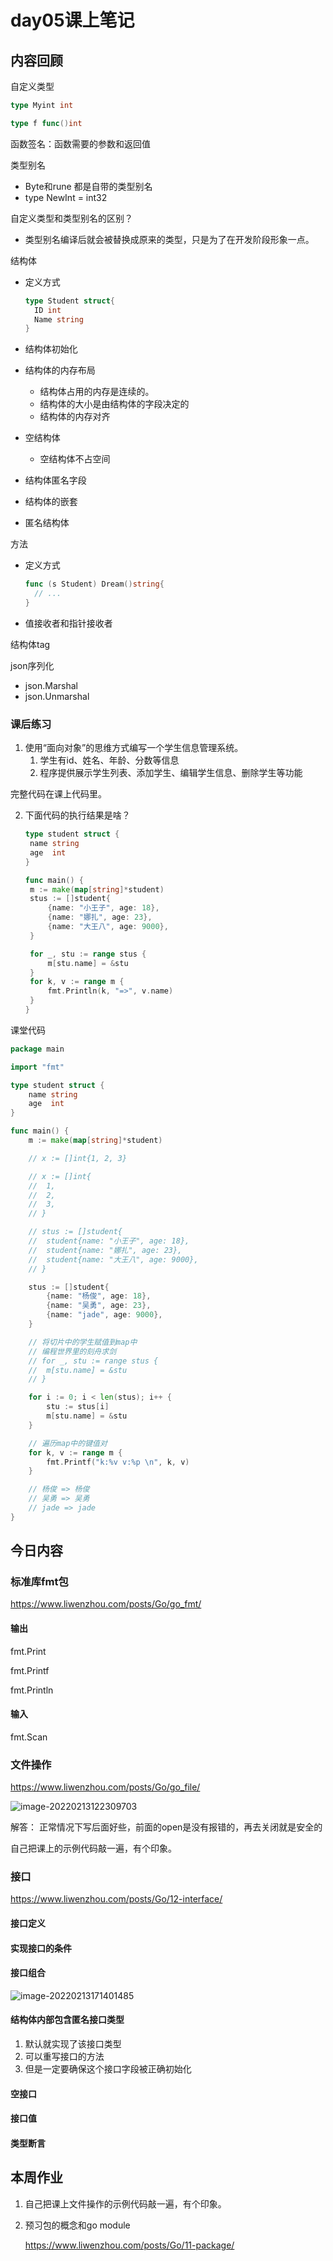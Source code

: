 # day05课上笔记



## 内容回顾

自定义类型

```go
type Myint int

type f func()int
```

函数签名：函数需要的参数和返回值

类型别名

- Byte和rune 都是自带的类型别名
- type NewInt = int32

自定义类型和类型别名的区别？

- 类型别名编译后就会被替换成原来的类型，只是为了在开发阶段形象一点。

结构体

- 定义方式

  ```go
  type Student struct{
    ID int 
    Name string
  }
  ```

- 结构体初始化
- 结构体的内存布局
  - 结构体占用的内存是连续的。
  - 结构体的大小是由结构体的字段决定的
  - 结构体的内存对齐

- 空结构体
  - 空结构体不占空间
- 结构体匿名字段
- 结构体的嵌套
- 匿名结构体

方法

- 定义方式

  ```go
  func (s Student) Dream()string{
    // ...
  }
  ```

- 值接收者和指针接收者

结构体tag

json序列化

- json.Marshal
- json.Unmarshal

### 课后练习

1. 使用“面向对象”的思维方式编写一个学生信息管理系统。
   1. 学生有id、姓名、年龄、分数等信息
   2. 程序提供展示学生列表、添加学生、编辑学生信息、删除学生等功能

完整代码在课上代码里。

2. 下面代码的执行结果是啥？

   ```go
   type student struct {
   	name string
   	age  int
   }
   
   func main() {
   	m := make(map[string]*student)
   	stus := []student{
   		{name: "小王子", age: 18},
   		{name: "娜扎", age: 23},
   		{name: "大王八", age: 9000},
   	}
   
   	for _, stu := range stus {
   		m[stu.name] = &stu
   	}
   	for k, v := range m {
   		fmt.Println(k, "=>", v.name)
   	}
   }
   ```



课堂代码

```go
package main

import "fmt"

type student struct {
	name string
	age  int
}

func main() {
	m := make(map[string]*student)

	// x := []int{1, 2, 3}

	// x := []int{
	// 	1,
	// 	2,
	// 	3,
	// }

	// stus := []student{
	// 	student{name: "小王子", age: 18},
	// 	student{name: "娜扎", age: 23},
	// 	student{name: "大王八", age: 9000},
	// }

	stus := []student{
		{name: "杨俊", age: 18},
		{name: "吴勇", age: 23},
		{name: "jade", age: 9000},
	}

	// 将切片中的学生赋值到map中
	// 编程世界里的刻舟求剑
	// for _, stu := range stus {
	// 	m[stu.name] = &stu
	// }

	for i := 0; i < len(stus); i++ {
		stu := stus[i]
		m[stu.name] = &stu
	}

	// 遍历map中的键值对
	for k, v := range m {
		fmt.Printf("k:%v v:%p \n", k, v)
	}

	// 杨俊 => 杨俊
	// 吴勇 => 吴勇
	// jade => jade
}

```



## 今日内容

### 标准库fmt包

https://www.liwenzhou.com/posts/Go/go_fmt/

#### 输出

fmt.Print

fmt.Printf

fmt.Println



#### 输入

fmt.Scan

### 文件操作

https://www.liwenzhou.com/posts/Go/go_file/



![image-20220213122309703](day05.assets/image-20220213122309703.png)

解答： 正常情况下写后面好些，前面的open是没有报错的，再去关闭就是安全的

自己把课上的示例代码敲一遍，有个印象。



### 接口

https://www.liwenzhou.com/posts/Go/12-interface/



#### 接口定义



#### 实现接口的条件



#### 接口组合

![image-20220213171401485](day05.assets/image-20220213171401485.png)



#### 结构体内部包含匿名接口类型

1. 默认就实现了该接口类型
2. 可以重写接口的方法
3. 但是一定要确保这个接口字段被正确初始化





#### 空接口



#### 接口值



#### 类型断言















## 本周作业

1. 自己把课上文件操作的示例代码敲一遍，有个印象。

2. 预习包的概念和go module

   https://www.liwenzhou.com/posts/Go/11-package/

   
